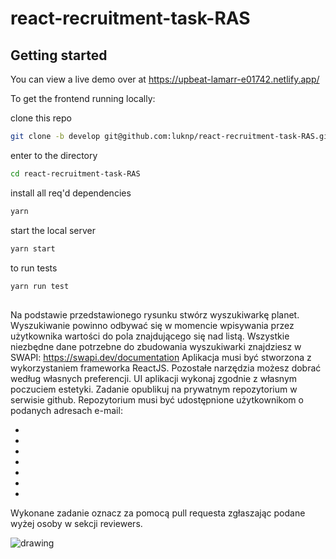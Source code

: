 # react-recruitment-task-RAS

## Getting started

You can view a live demo over at https://upbeat-lamarr-e01742.netlify.app/

To get the frontend running locally:

clone this repo

```sh
git clone -b develop git@github.com:luknp/react-recruitment-task-RAS.git

```

enter to the directory

```sh
cd react-recruitment-task-RAS
```

install all req'd dependencies

```sh
yarn
```

start the local server

```sh
yarn start
```

to run tests

```sh
yarn run test
```

##

Na podstawie przedstawionego rysunku stwórz wyszukiwarkę planet.
Wyszukiwanie powinno odbywać się w momencie wpisywania przez użytkownika wartości do pola
znajdującego się nad listą.
Wszystkie niezbędne dane potrzebne do zbudowania wyszukiwarki znajdziesz w SWAPI:
https://swapi.dev/documentation
Aplikacja musi być stworzona z wykorzystaniem frameworka ReactJS. Pozostałe narzędzia możesz dobrać
według własnych preferencji. UI aplikacji wykonaj zgodnie z własnym poczuciem estetyki.
Zadanie opublikuj na prywatnym repozytorium w serwisie github. Repozytorium musi być udostępnione
użytkownikom o podanych adresach e-mail:

-
-
-
-
-
-
-

Wykonane zadanie oznacz za pomocą pull requesta zgłaszając podane wyżej osoby w sekcji reviewers.

![drawing](https://github.com/luknp/react-recruitment-task-RAS/blob/develop/exampleUI.png)
